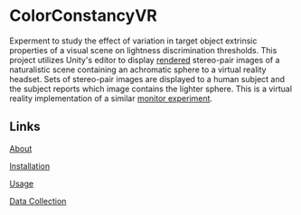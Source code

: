 # ColorConstancyVR

Experment to study the effect of variation in target object extrinsic properties of a visual scene on lightness discrimination thresholds. This project utilizes Unity's editor to display [rendered](https://github.com/BrainardLab/VirtualWorldColorConstancy) stereo-pair images of a naturalistic scene containing an achromatic sphere to a virtual reality headset. Sets of stereo-pair images are displayed to a human subject and the subject reports which image contains the lighter sphere. This is a virtual reality implementation of a similar [monitor experiment](https://github.com/BrainardLab/VirtualWorldPsychophysics).

## Links

[About](/Documentation/About.md)

[Installation](/Documentation/Installation.md)

[Usage](/Documentation/Usage.md)

[Data Collection](/Documentation/Data.md)
